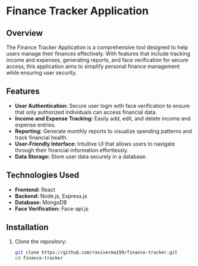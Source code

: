 # Finance Tracker Application

## Overview

The Finance Tracker Application is a comprehensive tool designed to help users manage their finances effectively. With features that include tracking income and expenses, generating reports, and face verification for secure access, this application aims to simplify personal finance management while ensuring user security.

## Features

- **User Authentication:** Secure user login with face verification to ensure that only authorized individuals can access financial data.
- **Income and Expense Tracking:** Easily add, edit, and delete income and expense entries.
- **Reporting:** Generate monthly reports to visualize spending patterns and track financial health.
- **User-Friendly Interface:** Intuitive UI that allows users to navigate through their financial information effortlessly.
- **Data Storage:** Store user data securely in a database.

## Technologies Used

- **Frontend:** React
- **Backend:** Node.js, Express.js
- **Database:** MongoDB
- **Face Verification:** Face-api.js

## Installation

1. Clone the repository:
   ```bash
   git clone https://github.com/raviverma199/finance-tracker.git
   cd finance-tracker
